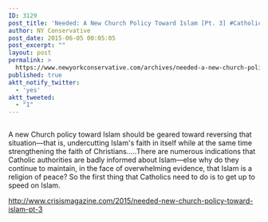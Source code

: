 ```yaml
---
ID: 3129
post_title: 'Needed: A New Church Policy Toward Islam [Pt. 3] #Catholic #Christian #WakeUpAmerica'
author: NY Conservative
post_date: 2015-06-05 00:05:05
post_excerpt: ""
layout: post
permalink: >
  https://www.newyorkconservative.com/archives/needed-a-new-church-policy-toward-islam-pt-3-catholic-christian-wakeupamerica/
published: true
aktt_notify_twitter:
  - 'yes'
aktt_tweeted:
  - "1"
---
```

<p><img src="http://www.newyorkconservative.com/wp-content/uploads/2015/06/060515_0404_NeededANewC1.jpg" alt=""/>
	</p><p>A new Church policy toward Islam should be geared toward reversing that situation—that is, undercutting Islam's faith in itself while at the same time strengthening the faith of Christians…..There are numerous indications that Catholic authorities are badly informed about Islam—else why do they continue to maintain, in the face of overwhelming evidence, that Islam is a religion of peace? So the first thing that Catholics need to do is to get up to speed on Islam.
</p><p><a href="http://www.crisismagazine.com/2015/needed-new-church-policy-toward-islam-pt-3">http://www.crisismagazine.com/2015/needed-new-church-policy-toward-islam-pt-3</a>
	</p>